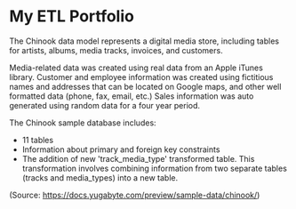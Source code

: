 # My ETL Portfolio

The Chinook data model represents a digital media store, including tables for artists, albums, media tracks, invoices, and customers.

Media-related data was created using real data from an Apple iTunes library.
Customer and employee information was created using fictitious names and addresses that can be located on Google maps, and other well formatted data (phone, fax, email, etc.)
Sales information was auto generated using random data for a four year period.

The Chinook sample database includes:

- 11 tables
- Information about primary and foreign key constraints
- The addition of new 'track_media_type' transformed table. This transformation involves combining information from two separate tables (tracks and media_types) into a new table.

(Source: https://docs.yugabyte.com/preview/sample-data/chinook/)
